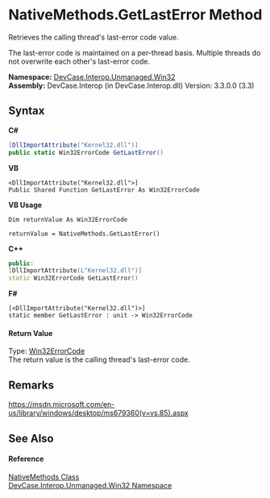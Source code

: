 # NativeMethods.GetLastError Method 
 

Retrieves the calling thread's last-error code value. 

 The last-error code is maintained on a per-thread basis. Multiple threads do not overwrite each other's last-error code.

**Namespace:**&nbsp;<a href="N_DevCase_Interop_Unmanaged_Win32">DevCase.Interop.Unmanaged.Win32</a><br />**Assembly:**&nbsp;DevCase.Interop (in DevCase.Interop.dll) Version: 3.3.0.0 (3.3)

## Syntax

**C#**<br />
``` C#
[DllImportAttribute("Kernel32.dll")]
public static Win32ErrorCode GetLastError()
```

**VB**<br />
``` VB
<DllImportAttribute("Kernel32.dll">]
Public Shared Function GetLastError As Win32ErrorCode
```

**VB Usage**<br />
``` VB Usage
Dim returnValue As Win32ErrorCode

returnValue = NativeMethods.GetLastError()
```

**C++**<br />
``` C++
public:
[DllImportAttribute(L"Kernel32.dll")]
static Win32ErrorCode GetLastError()
```

**F#**<br />
``` F#
[<DllImportAttribute("Kernel32.dll")>]
static member GetLastError : unit -> Win32ErrorCode 

```


#### Return Value
Type: <a href="T_DevCase_Interop_Unmanaged_Win32_Enums_Win32ErrorCode">Win32ErrorCode</a><br />The return value is the calling thread's last-error code.

## Remarks
<a href="https://msdn.microsoft.com/en-us/library/windows/desktop/ms679360(v=vs.85).aspx" target="_blank">https://msdn.microsoft.com/en-us/library/windows/desktop/ms679360(v=vs.85).aspx</a>

## See Also


#### Reference
<a href="T_DevCase_Interop_Unmanaged_Win32_NativeMethods">NativeMethods Class</a><br /><a href="N_DevCase_Interop_Unmanaged_Win32">DevCase.Interop.Unmanaged.Win32 Namespace</a><br />